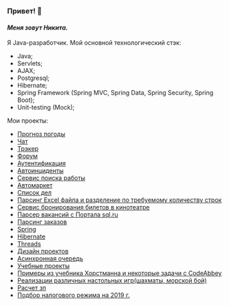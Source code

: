 ### Привет! 👋
#### *Меня зовут Никита.*

Я Java-разработчик.
Мой основной технологический стэк:
- Java;
- Servlets;
- AJAX;
- Postgresql;
- Hibernate;
- Spring Framework (Spring MVC, Spring Data, Spring Security, Spring Boot);
- Unit-testing (Mock);




Мои проекты:
* [Прогноз погоды](https://github.com/plifis/weather_reactive)
* [Чат](https://github.com/plifis/chat)
* [Трэкер](https://github.com/plifis/job4j_tracker)
* [Форум](https://github.com/plifis/job4j_forum)
* [Аутентификация](https://github.com/plifis/job4j_auth)
* [Автоинциденты](https://github.com/plifis/job4j_car_accident)
* [Сервис поиска работы](https://github.com/plifis/job4j_dreamjob)
* [Автомаркет](https://github.com/plifis/job4j_cars)
* [Список дел](https://github.com/plifis/job4j_todo)
* [Парсинг Excel файла и разделение по требуемому количеству строк](https://github.com/plifis/excelSplit)
* [Сервис бронирования билетов в кинотеатре](https://github.com/plifis/job4j_cinema)
* [Парсер вакансий с Портала sql.ru](https://github.com/plifis/job4j_grabber)
* [Парсинг заказов](https://github.com/plifis/parse_orders)
* [Spring](https://github.com/plifis/job4j_spring)
* [Hibernate](https://github.com/plifis/job4j_hibernate)
* [Threads](https://github.com/plifis/job4j_threads)
* [Дизайн проектов](https://github.com/plifis/job4j_design)
* [Асинхронная очередь](https://github.com/plifis/job4j_pooh)
* [Учебные проекты](https://github.com/plifis/job4j_elementary)
* [Примеры из учебника Хорстманна и некоторые задачи с CodeAbbey](https://github.com/plifis/projects)
* [Реализации различных настольных игр(шахматы, морской бой)](https://github.com/plifis/games_oop_javafx)
* [Расчет зп](https://github.com/plifis/salary)
* [Подбор налогового режима на 2019 г.](https://github.com/plifis/nalog)





<!--
**plifis/plifis** is a ✨ _special_ ✨ repository because its `README.md` (this file) appears on your GitHub profile.

Here are some ideas to get you started:

- 🔭 I’m currently working on ...
- 🌱 I’m currently learning ...
- 👯 I’m looking to collaborate on ...
- 🤔 I’m looking for help with ...
- 💬 Ask me about ...
- 📫 How to reach me: ...
- 😄 Pronouns: ...
- ⚡ Fun fact: ...
-->
